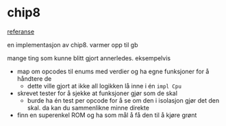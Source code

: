 # chip8

[referanse](http://devernay.free.fr/hacks/chip8/C8TECH10.HTM#Bnnn)

en implementasjon av chip8. varmer opp til gb

mange ting som kunne blitt gjort annerledes. eksempelvis

- map om opcodes til enums med verdier og ha egne funksjoner for å håndtere de
  - dette ville gjort at ikke all logikken lå inne i én `impl Cpu`
- skrevet tester for å sjekke at funksjoner gjør som de skal
  - burde ha én test per opcode for å se om den i isolasjon gjør det den skal. da kan du sammenlikne minne direkte
- finn en superenkel ROM og ha som mål å få den til å kjøre grønt
